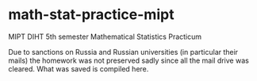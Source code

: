 # math-stat-practice-mipt
MIPT DIHT 5th semester Mathematical Statistics Practicum

Due to sanctions on Russia and Russian universities (in particular their mails) the homework was not preserved sadly since all the mail drive was cleared. What was saved is compiled here.
